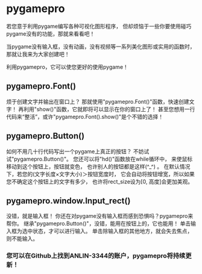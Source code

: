 # pygamepro
若您意于利用pygame编写各种可视化图形程序，
    但却烦恼于一些你要使用碰巧pygame没有的功能，那就来看看吧！

当pygame没有输入框，没有动画，没有视频等一系列美化图形或实用的函数时，
那就让我来为大家创建吧！

利用pygamepro，它可以使您更好的使用pygame！

## pygamepro.Font()
烦于创建文字并输出在窗口上？
那就使用"pygamepro.Font()"函数，快速创建文字！
再利用"show()"函数，它就即将可以显示在你的窗口上了！
甚至您想用一行代码来“整活”，或许"pygamepro.Font().show()"是个不错的选择！

## pygamepro.Button()
如何不用几十行代码写出一个pygame上真正的按钮？
不妨试试"pygamepro.Button()"。
您还可以将"hd()"函数放在while循环中，
    来使鼠标移动到这个按钮上，按钮就变色，
    也许别人的按钮都是这样(^_^) 。
在默认情况下，若您的(文字长度×文字大小)＞按钮宽度时，
    它会自动将按钮增宽，所以如果您不确定这个按钮上的文字有多少，
    也许将rect_size设为[0, 高度]会更加美观。

## pygamepro.window.Input_rect()
没错，就是输入框！
你还在对pygame没有输入框而感到恐惧吗？pygamepro来帮你。
继承"pygamepro.Button()"，没错，能用在按钮上的，它也能用！
单击输入框为选中状态，才可以进行输入。
单击除输入框的其他地方，就会失去焦点，则不能输入。

### 您可以在Github上找到ANLIN-3344的账户，pygamepro将持续更新！
